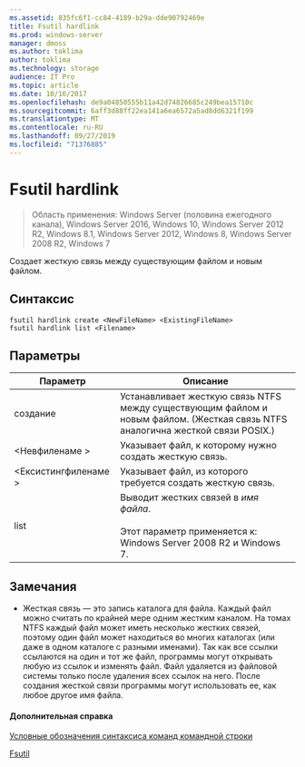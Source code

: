 ```yaml
---
ms.assetid: 835fc6f1-cc84-4189-b29a-dde90792469e
title: Fsutil hardlink
ms.prod: windows-server
manager: dmoss
ms.author: toklima
author: toklima
ms.technology: storage
audience: IT Pro
ms.topic: article
ms.date: 10/16/2017
ms.openlocfilehash: de9a04850555b11a42d74826685c249bea15710c
ms.sourcegitcommit: 6aff3d88ff22ea141a6ea6572a5ad8dd6321f199
ms.translationtype: MT
ms.contentlocale: ru-RU
ms.lasthandoff: 09/27/2019
ms.locfileid: "71376885"
---
```

# <a name="fsutil-hardlink"></a>Fsutil hardlink
>Область применения: Windows Server (половина ежегодного канала), Windows Server 2016, Windows 10, Windows Server 2012 R2, Windows 8.1, Windows Server 2012, Windows 8, Windows Server 2008 R2, Windows 7

Создает жесткую связь между существующим файлом и новым файлом.

## <a name="syntax"></a>Синтаксис

```
fsutil hardlink create <NewFileName> <ExistingFileName>
fsutil hardlink list <Filename>
```

## <a name="parameters"></a>Параметры

|Параметр|Описание|
|-------------|---------------|
|создание|Устанавливает жесткую связь NTFS между существующим файлом и новым файлом. (Жесткая связь NTFS аналогична жесткой связи POSIX.)|
|\<Невфиленаме >|Указывает файл, к которому нужно создать жесткую связь.|
|\<Ексистингфиленаме >|Указывает файл, из которого требуется создать жесткую связь.|
|list|Выводит жестких связей в *имя файла*.<br /><br />Этот параметр применяется к: Windows Server 2008 R2 и Windows 7.|

## <a name="remarks"></a>Замечания

-   Жесткая связь — это запись каталога для файла. Каждый файл можно считать по крайней мере одним жестким каналом. На томах NTFS каждый файл может иметь несколько жестких связей, поэтому один файл может находиться во многих каталогах (или даже в одном каталоге с разными именами). Так как все ссылки ссылаются на один и тот же файл, программы могут открывать любую из ссылок и изменять файл. Файл удаляется из файловой системы только после удаления всех ссылок на него. После создания жесткой связи программы могут использовать ее, как любое другое имя файла.

#### <a name="additional-references"></a>Дополнительная справка
[Условные обозначения синтаксиса команд командной строки](Command-Line-Syntax-Key.md)

[Fsutil](Fsutil.md)


